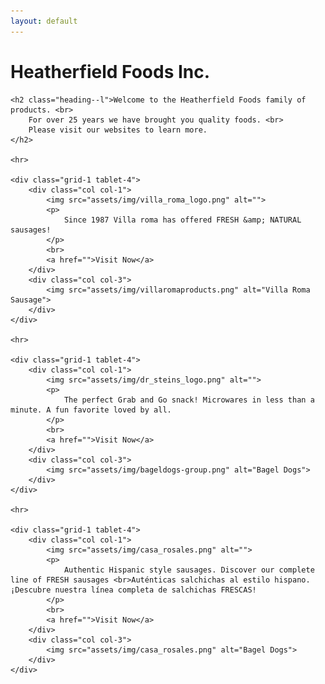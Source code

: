 ```yaml
---
layout: default
---
```

<div class="container">
	<h1 class="heading--xl">Heatherfield Foods Inc.</h1>

	<h2 class="heading--l">Welcome to the Heatherfield Foods family of products. <br>
		For over 25 years we have brought you quality foods. <br>
		Please visit our websites to learn more.
	</h2>

	<hr>

	<div class="grid-1 tablet-4">
		<div class="col col-1">
			<img src="assets/img/villa_roma_logo.png" alt="">
			<p>
				Since 1987 Villa roma has offered FRESH &amp; NATURAL sausages!
			</p>
			<br>
			<a href="">Visit Now</a>
		</div>
		<div class="col col-3">
			<img src="assets/img/villaromaproducts.png" alt="Villa Roma Sausage">
		</div>
	</div>

	<hr>

	<div class="grid-1 tablet-4">
		<div class="col col-1">
			<img src="assets/img/dr_steins_logo.png" alt="">
			<p>
				The perfect Grab and Go snack! Microwares in less than a minute. A fun favorite loved by all.
			</p>
			<br>
			<a href="">Visit Now</a>
		</div>
		<div class="col col-3">
			<img src="assets/img/bageldogs-group.png" alt="Bagel Dogs">
		</div>
	</div>

	<hr>

	<div class="grid-1 tablet-4">
		<div class="col col-1">
			<img src="assets/img/casa_rosales.png" alt="">
			<p>
				Authentic Hispanic style sausages. Discover our complete line of FRESH sausages <br>Auténticas salchichas al estilo hispano. ¡Descubre nuestra línea completa de salchichas FRESCAS!
			</p>
			<br>
			<a href="">Visit Now</a>
		</div>
		<div class="col col-3">
			<img src="assets/img/casa_rosales.png" alt="Bagel Dogs">
		</div>
	</div>
</div>